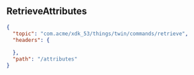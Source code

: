 ## RetrieveAttributes

```json
{
  "topic": "com.acme/xdk_53/things/twin/commands/retrieve",
  "headers": {
    
  },
  "path": "/attributes"
}
```
